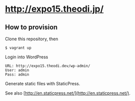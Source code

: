 # http://expo15.theodi.jp/

## How to provision

Clone this repository, then

```
$ vagrant up
```

Login into WordPress

```
URL: http://expo15.theodi.dev/wp-admin/
User: admin
Pass: admin
```

Generate static files with StaticPress.

See also [http://en.staticpress.net/](http://en.staticpress.net/).
